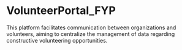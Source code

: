 # VolunteerPortal_FYP
 This platform facilitates communication between organizations and volunteers, aiming to centralize the management of data regarding constructive  volunteering opportunities. 
